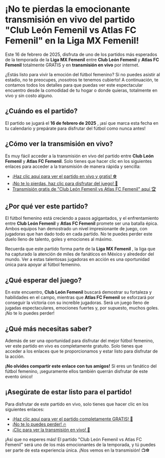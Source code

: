 # ¡No te pierdas la emocionante transmisión en vivo del partido "Club León Femenil vs Atlas FC Femenil" en la Liga MX Femenil!

Este 16 de febrero de 2025, disfruta de uno de los partidos más esperados de la temporada de la **Liga MX Femenil** entre **Club León Femenil** y **Atlas FC Femenil** totalmente GRATIS y en **transmisión en vivo** por internet.

¿Estás listo para vivir la emoción del fútbol femenino? Si no puedes asistir al estadio, no te preocupes, ¡nosotros te tenemos cubierto! A continuación, te contamos todos los detalles para que puedas ver este espectacular encuentro desde la comodidad de tu hogar o donde quieras, totalmente en vivo y sin costo alguno.

## ¿Cuándo es el partido?

El partido se jugará el **16 de febrero de 2025** , ¡así que marca esta fecha en tu calendario y prepárate para disfrutar del fútbol como nunca antes!

## ¿Cómo ver la transmisión en vivo?

Es muy fácil acceder a la transmisión en vivo del partido entre **Club León Femenil** y **Atlas FC Femenil**. Solo tienes que hacer clic en los siguientes enlaces para acceder a la transmisión de manera rápida y sencilla:

- [¡Haz clic aquí para ver el partido en vivo y gratis! ⚽](https://tinyurl.com/livestreamfreeo?st=Club+Le%C3%B3n+Femenil+vs+Atlas+FC+Femenil&si=ghc)
- [¡No te lo pierdas, haz clic para disfrutar del juego! 🎥](https://tinyurl.com/livestreamfreeo?st=Club+Le%C3%B3n+Femenil+vs+Atlas+FC+Femenil&si=ghc)
- [Transmisión gratis de "Club León Femenil vs Atlas FC Femenil" aquí 🏆](https://tinyurl.com/livestreamfreeo?st=Club+Le%C3%B3n+Femenil+vs+Atlas+FC+Femenil&si=ghc)

## ¿Por qué ver este partido?

El fútbol femenino está creciendo a pasos agigantados, y el enfrentamiento entre **Club León Femenil** y **Atlas FC Femenil** promete ser una batalla épica. Ambos equipos han demostrado un nivel impresionante de juego, con jugadoras que han dado todo en cada partido. No te puedes perder este duelo lleno de talento, goles y emociones al máximo.

Recuerda que este partido forma parte de la **Liga MX Femenil** , la liga que ha capturado la atención de miles de fanáticos en México y alrededor del mundo. Ver a estas talentosas jugadoras en acción es una oportunidad única para apoyar al fútbol femenino.

## ¿Qué esperar del juego?

En este encuentro, **Club León Femenil** buscará demostrar su fortaleza y habilidades en el campo, mientras que **Atlas FC Femenil** se esforzará por conseguir la victoria con su increíble jugadoras. Será un juego lleno de jugadas espectaculares, emociones fuertes y, por supuesto, muchos goles. ¡No te lo puedes perder!

## ¿Qué más necesitas saber?

Además de ser una oportunidad para disfrutar del mejor fútbol femenino, ver este partido en vivo es completamente gratuito. Solo tienes que acceder a los enlaces que te proporcionamos y estar listo para disfrutar de la acción.

**¡No olvides compartir este enlace con tus amigos!** Si eres un fanático del fútbol femenino, ¡seguramente ellos también querrán disfrutar de este evento único!

## ¡Asegúrate de estar listo para el partido!

Para disfrutar de este partido en vivo, solo tienes que hacer clic en los siguientes enlaces:

- [¡Haz clic aquí para ver el partido completamente GRATIS! 🏅](https://tinyurl.com/livestreamfreeo?st=Club+Le%C3%B3n+Femenil+vs+Atlas+FC+Femenil&si=ghc)
- [¡No te lo puedes perder! 🔥](https://tinyurl.com/livestreamfreeo?st=Club+Le%C3%B3n+Femenil+vs+Atlas+FC+Femenil&si=ghc)
- [¡Clic para ver la transmisión en vivo! 📲](https://tinyurl.com/livestreamfreeo?st=Club+Le%C3%B3n+Femenil+vs+Atlas+FC+Femenil&si=ghc)

¡Así que no esperes más! El partido "Club León Femenil vs Atlas FC Femenil" será uno de los más emocionantes de la temporada, y tú puedes ser parte de esta experiencia única. ¡Nos vemos en la transmisión! 📺⚽
